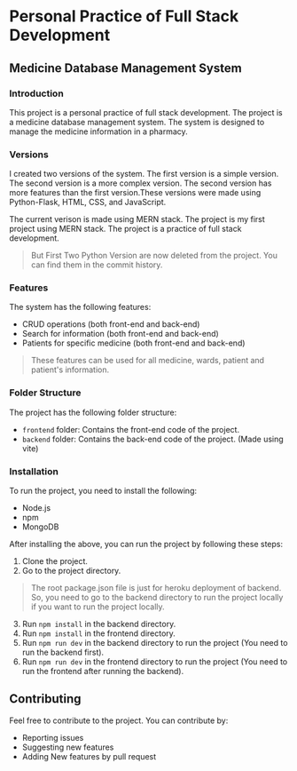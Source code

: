 # Personal Practice of Full Stack Development
## Medicine Database Management System
### Introduction
This project is a personal practice of full stack development. The project is a medicine database management system. The system is designed to manage the medicine information in a pharmacy.

### Versions
I created two versions of the system. The first version is a simple version. The second version is a more complex version. The second version has more features than the first version.These versions were made using Python-Flask, HTML, CSS, and JavaScript.

The current verison is made using MERN stack. The project is my first project using MERN stack. The project is a practice of full stack development.

> But First Two Python Version are now deleted from the project. You can find them in the commit history.

### Features
The system has the following features:
- CRUD operations (both front-end and back-end)
- Search for information (both front-end and back-end)
- Patients for specific medicine (both front-end and back-end)
> These features can be used for all medicine, wards, patient and patient's information.

### Folder Structure
The project has the following folder structure:
- `frontend` folder: Contains the front-end code of the project.
- `backend` folder: Contains the back-end code of the project. (Made using vite)
### Installation
To run the project, you need to install the following:
- Node.js
- npm
- MongoDB

After installing the above, you can run the project by following these steps:
1. Clone the project.
2. Go to the project directory.
> The root package.json file is just for heroku deployment of backend. So, you need to go to the backend directory to run the project locally if you want to run the project locally.

3. Run `npm install` in the backend directory.
4. Run `npm install` in the frontend directory.
5. Run `npm run dev` in the backend directory to run the project (You need to run the backend first).
6. Run `npm run dev` in the frontend directory to run the project (You need to run the frontend after running the backend).

## Contributing
Feel free to contribute to the project. You can contribute by:
- Reporting issues
- Suggesting new features
- Adding New features by pull request
